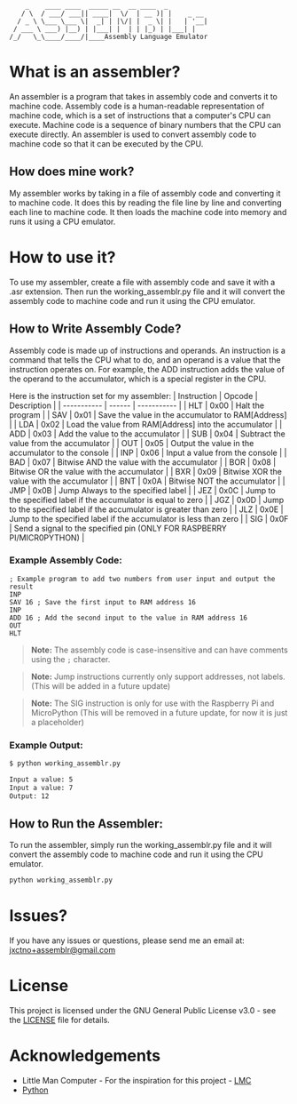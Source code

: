 ```text
    _    ____ ____  _____ __  __ ____  _          
   / \  / ___/ ___|| ____|  \/  | __ )| |    _ __ 
  / _ \ \___ \___ \|  _| | |\/| |  _ \| |   | '__|
 / ___ \ ___) |__) | |___| |  | | |_) | |___| |   
/_/   \_\____/____/|____Assembly Language Emulator
```
# What is an assembler?
An assembler is a program that takes in assembly code and converts it to machine code. Assembly code is a human-readable representation of machine code, which is a set of instructions that a computer's CPU can execute. Machine code is a sequence of binary numbers that the CPU can execute directly. An assembler is used to convert assembly code to machine code so that it can be executed by the CPU.

## How does mine work?
My assembler works by taking in a file of assembly code and converting it to machine code. It does this by reading the file line by line and converting each line to machine code. It then loads the machine code into memory and runs it using a CPU emulator.

# How to use it?
To use my assembler, create a file with assembly code and save it with a .asr extension. Then run the working_assemblr.py file and it will convert the assembly code to machine code and run it using the CPU emulator.

## How to Write Assembly Code?
Assembly code is made up of instructions and operands. An instruction is a command that tells the CPU what to do, and an operand is a value that the instruction operates on. For example, the ADD instruction adds the value of the operand to the accumulator, which is a special register in the CPU.

Here is the instruction set for my assembler:
| Instruction | Opcode | Description |
| ----------- | ------ | ----------- |
| HLT         | 0x00   | Halt the program |
| SAV         | 0x01   | Save the value in the accumulator to RAM[Address] |
| LDA         | 0x02   | Load the value from RAM[Address] into the accumulator |
| ADD         | 0x03   | Add the value to the accumulator |
| SUB         | 0x04   | Subtract the value from the accumulator |
| OUT         | 0x05   | Output the value in the accumulator to the console |
| INP         | 0x06   | Input a value from the console |
| BAD         | 0x07   | Bitwise AND the value with the accumulator |
| BOR         | 0x08   | Bitwise OR the value with the accumulator |
| BXR         | 0x09   | Bitwise XOR the value with the accumulator |
| BNT         | 0x0A   | Bitwise NOT the accumulator |
| JMP         | 0x0B   | Jump Always to the specified label |
| JEZ         | 0x0C   | Jump to the specified label if the accumulator is equal to zero |
| JGZ         | 0x0D   | Jump to the specified label if the accumulator is greater than zero |
| JLZ         | 0x0E   | Jump to the specified label if the accumulator is less than zero |
| SIG         | 0x0F   | Send a signal to the specified pin (ONLY FOR RASPBERRY PI/MICR0PYTHON) |

### Example Assembly Code:
```assembly
; Example program to add two numbers from user input and output the result
INP
SAV 16 ; Save the first input to RAM address 16
INP
ADD 16 ; Add the second input to the value in RAM address 16
OUT
HLT
```

> **Note:** The assembly code is case-insensitive and can have comments using the `;` character.

> **Note:** Jump instructions currently only support addresses, not labels. (This will be added in a future update)

> **Note:** The SIG instruction is only for use with the Raspberry Pi and MicroPython (This will be removed in a future update, for now it is just a placeholder)

### Example Output:
```bash
$ python working_assemblr.py

Input a value: 5
Input a value: 7
Output: 12
```

## How to Run the Assembler:
To run the assembler, simply run the working_assemblr.py file and it will convert the assembly code to machine code and run it using the CPU emulator.

```bash
python working_assemblr.py
```
# Issues?
If you have any issues or questions, please send me an email at: [jxctno+assemblr@gmail.com](mailto:jxctno+assemblr@gmail.com)

# License
This project is licensed under the GNU General Public License v3.0 - see the [LICENSE](LICENSE) file for details.

# Acknowledgements
* Little Man Computer - For the inspiration for this project - [LMC](https://peterhigginson.co.uk/LMC/)
* [Python](https://www.python.org/)
